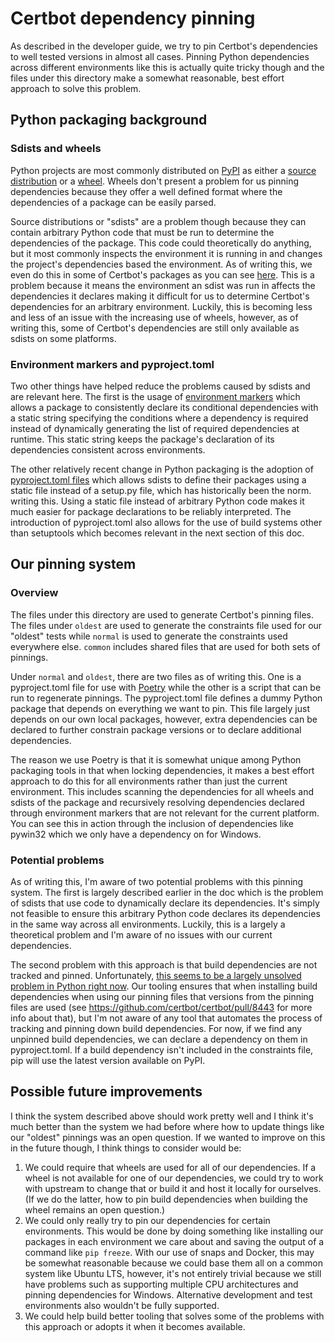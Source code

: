 # Certbot dependency pinning

As described in the developer guide, we try to pin Certbot's dependencies to
well tested versions in almost all cases. Pinning Python dependencies across
different environments like this is actually quite tricky though and the files
under this directory make a somewhat reasonable, best effort approach to solve
this problem.

## Python packaging background

### Sdists and wheels

Python projects are most commonly distributed on [PyPI](https://pypi.org/) as
either a [source
distribution](https://packaging.python.org/glossary/#term-Source-Distribution-or-sdist)
or a [wheel](https://packaging.python.org/glossary/#term-Wheel). Wheels don't
present a problem for us pinning dependencies because they offer a well defined
format where the dependencies of a package can be easily parsed.

Source distributions or "sdists" are a problem though because they can contain
arbitrary Python code that must be run to determine the dependencies of the
package. This code could theoretically do anything, but it most commonly
inspects the environment it is running in and changes the project's
dependencies based the environment. As of writing this, we even do this in some
of Certbot's packages as you can see
[here](https://github.com/certbot/certbot/blob/8b610239bfcf7aac06f6e36d09a5abba3ba87047/certbot-dns-cloudflare/setup.py#L15-L27).
This is a problem because it means the environment an sdist was run in affects
the dependencies it declares making it difficult for us to determine Certbot's
dependencies for an arbitrary environment. Luckily, this is becoming less and
less of an issue with the increasing use of wheels, however, as of writing
this, some of Certbot's dependencies are still only available as sdists on some
platforms.

### Environment markers and pyproject.toml

Two other things have helped reduce the problems caused by sdists and are
relevant here. The first is the usage of [environment
markers](https://www.python.org/dev/peps/pep-0496/) which allows a package to
consistently declare its conditional dependencies with a static string
specifying the conditions where a dependency is required instead of dynamically
generating the list of required dependencies at runtime. This static string
keeps the package's declaration of its dependencies consistent across
environments.

The other relatively recent change in Python packaging is the adoption of
[pyproject.toml files](https://www.python.org/dev/peps/pep-0518/) which allows
sdists to define their packages using a static file instead of a setup.py
file, which has historically been the norm.
writing this. Using a static file instead of arbitrary Python code makes it
much easier for package declarations to be reliably interpreted. The
introduction of pyproject.toml also allows for the use of build systems other
than setuptools which becomes relevant in the next section of this doc.

## Our pinning system

### Overview

The files under this directory are used to generate Certbot's pinning files.
The files under `oldest` are used to generate the constraints file used for our
"oldest" tests while `normal` is used to generate the constraints used
everywhere else. `common` includes shared files that are used for both sets of
pinnings.

Under `normal` and `oldest`, there are two files as of writing this. One is a
pyproject.toml file for use with [Poetry](https://python-poetry.org/) while
the other is a script that can be run to regenerate pinnings. The
pyproject.toml file defines a dummy Python package that depends on everything
we want to pin. This file largely just depends on our own local packages,
however, extra dependencies can be declared to further constrain package
versions or to declare additional dependencies.

The reason we use Poetry is that it is somewhat unique among Python packaging
tools in that when locking dependencies, it makes a best effort approach to do
this for all environments rather than just the current environment. This
includes scanning the dependencies for all wheels and sdists of the package and
recursively resolving dependencies declared through environment markers that
are not relevant for the current platform. You can see this in action through
the inclusion of dependencies like pywin32 which we only have a dependency on
for Windows.

### Potential problems

As of writing this, I'm aware of two potential problems with this pinning
system. The first is largely described earlier in the doc which is the problem
of sdists that use code to dynamically declare its dependencies. It's simply
not feasible to ensure this arbitrary Python code declares its dependencies in
the same way across all environments. Luckily, this is a largely a theoretical
problem and I'm aware of no issues with our current dependencies.

The second problem with this approach is that build dependencies are not
tracked and pinned. Unfortunately, [this seems to be a largely unsolved problem
in Python right
now](https://discuss.python.org/t/pinning-build-dependencies/8363). Our tooling
ensures that when installing build dependencies when using our pinning files
that versions from the pinning files are used (see
https://github.com/certbot/certbot/pull/8443 for more info about that), but I'm
not aware of any tool that automates the process of tracking and pinning down
build dependencies. For now, if we find any unpinned build dependencies, we can
declare a dependency on them in pyproject.toml. If a build dependency isn't
included in the constraints file, pip will use the latest version available on
PyPI.

## Possible future improvements

I think the system described above should work pretty well and I think it's
much better than the system we had before where how to update things like our
"oldest" pinnings was an open question. If we wanted to improve on this in the
future though, I think things to consider would be:

1. We could require that wheels are used for all of our dependencies. If a
   wheel is not available for one of our dependencies, we could try to work
   with upstream to change that or build it and host it locally for ourselves.
   (If we do the latter, how to pin build dependencies when building the wheel
   remains an open question.)
2. We could only really try to pin our dependencies for certain environments.
   This would be done by doing something like installing our packages in each
   environment we care about and saving the output of a command like `pip
   freeze`. With our use of snaps and Docker, this may be somewhat reasonable
   because we could base them all on a common system like Ubuntu LTS, however,
   it's not entirely trivial because we still have problems such as supporting
   multiple CPU architectures and pinning dependencies for Windows. Alternative
   development and test environments also wouldn't be fully supported.
3. We could help build better tooling that solves some of the problems with
   this approach or adopts it when it becomes available.
